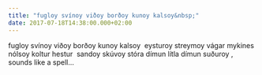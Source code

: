 ```yaml
---
title: "fugloy svínoy viðoy borðoy kunoy kalsoy&nbsp;"
date: 2017-07-18T14:38:00.000+02:00
---
```

fugloy svínoy viðoy borðoy kunoy kalsoy&nbsp; eysturoy streymoy vágar mykines nólsoy koltur hestur&nbsp; sandoy skúvoy stóra dímun lítla dímun suðuroy ,&nbsp; sounds like a spell...
